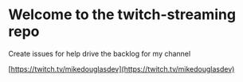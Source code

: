 # Welcome to the twitch-streaming repo

Create issues for help drive the backlog for my channel

[https://twitch.tv/mikedouglasdev](https://twitch.tv/mikedouglasdev)

